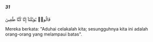 ##### 31

<span class="ayah">قَالُوا۟ يَٰوَيْلَنَآ إِنَّا كُنَّا طَٰغِينَ</span>

<span class="ayah_translation">Mereka berkata: "Aduhai celakalah kita; sesungguhnya kita ini adalah orang-orang yang melampaui batas".</span>
